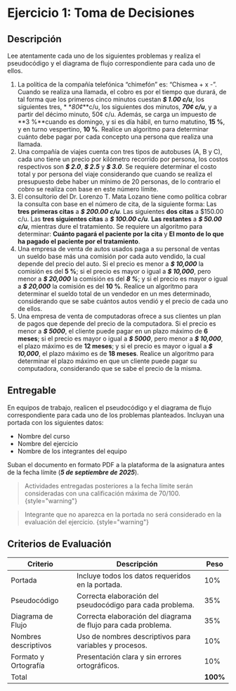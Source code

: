 # Ejercicio 1: Toma de Decisiones

## Descripción

Lee atentamente cada uno de los siguientes problemas y realiza el pseudocódigo y el diagrama de flujo correspondiente
para cada uno de ellos.

1. La política de la compañía telefónica “chimefón” es: “Chismea + x -”. Cuando se realiza una llamada, el cobro es por
   el tiempo que durará, de tal forma que los primeros cinco minutos cuestan **_$ 1.00 c/u_**, los siguientes tres, *
   *_80¢_**c/u, los siguientes dos minutos, **_70¢ c/u_**, y a partir del décimo minuto, 50¢ c/u. Además, se carga un
   impuesto de **3 %**cuando es domingo, y si es día hábil, en turno matutino, **15 %**, y en turno vespertino,
   **10 %**. Realice un algoritmo para determinar cuánto debe pagar por cada concepto una persona que realiza una
   llamada.
2. Una compañía de viajes cuenta con tres tipos de autobuses (A, B y C), cada uno tiene un precio por kilómetro
   recorrido por persona, los costos respectivos son **_\$ 2.0_**, **_\$ 2.5_** y **_\$ 3.0_**. Se requiere determinar
   el costo total y por persona del viaje considerando que cuando se realiza el presupuesto debe haber un mínimo de 20
   personas, de lo contrario el cobro se realiza con base en este número límite.
3. El consultorio del Dr. Lorenzo T. Mata Lozano tiene como política cobrar la consulta con base en el número de cita,
   de la siguiente forma: Las **tres primeras citas** a _**\$ 200.00 c/u**_. Las siguientes **dos citas** a $150.00 c/u.
   Las **tres siguientes citas** a _**\$ 100.00 c/u**_. **Las restantes** a _**\$ 50.00 c/u**_, mientras dure el
   tratamiento. Se requiere un algoritmo para determinar: **Cuánto pagará el paciente por la cita** y **El monto de lo
   que ha pagado el paciente por el tratamiento**.
4. Una empresa de venta de autos usados paga a su personal de ventas un sueldo base más una comisión por cada auto
   vendido, la cual depende del precio del auto. Si el precio es menor a **_\$ 10,000_** la comisión es del **5 %**; si
   el precio es mayor o igual a **_\$ 10,000_**, pero menor a **_\$ 20,000_** la comisión es del **_8 %_**; y si el
   precio es mayor o igual a **_\$ 20,000_** la comisión es del **10 %**. Realice un algoritmo para determinar el sueldo
   total de un vendedor en un mes determinado,
   considerando que se sabe cuántos autos vendió y el precio de cada uno de ellos.
5. Una empresa de venta de computadoras ofrece a sus clientes un plan de pagos que depende del precio de la
   computadora. Si el precio es menor a **_\$ 5000_**, el cliente puede pagar en un plazo máximo de **6 meses**; si el
   precio es mayor o igual a **_\$ 5000_**, pero menor a **_\$ 10,000_**, el plazo máximo es de **12 meses**; y si el
   precio es mayor o igual a **_\$ 10,000_**, el plazo máximo es de **18 meses**. Realice un algoritmo para determinar
   el plazo máximo en que un cliente puede pagar su computadora, considerando que se sabe el precio de la misma.

## Entregable

En equipos de trabajo, realicen el pseudocódigo y el diagrama de flujo correspondiente para cada uno de los problemas
planteados. Incluyan una portada con los siguientes datos:

- Nombre del curso
- Nombre del ejercicio
- Nombre de los integrantes del equipo

Suban el documento en formato PDF a la plataforma de la asignatura antes de la fecha límite
(**_5 de septiembre de 2025_**).

> Actividades entregadas posteriores a la fecha límite serán consideradas con una calificación máxima de 70/100.
> {style="warning"}

> Integrante que no aparezca en la portada no será considerado en la evaluación del ejercicio.
> {style="warning"}

## Criterios de Evaluación

| Criterio             | Descripción                                                    | Peso     |
|----------------------|----------------------------------------------------------------|----------|
| Portada              | Incluye todos los datos requeridos en la portada.              | 10%      |
| Pseudocódigo         | Correcta elaboración del pseudocódigo para cada problema.      | 35%      | 
| Diagrama de Flujo    | Correcta elaboración del diagrama de flujo para cada problema. | 35%      |
| Nombres descriptivos | Uso de nombres descriptivos para variables y procesos.         | 10%      |
| Formato y Ortografía | Presentación clara y sin errores ortográficos.                 | 10%      |
| Total                |                                                                | **100%** |